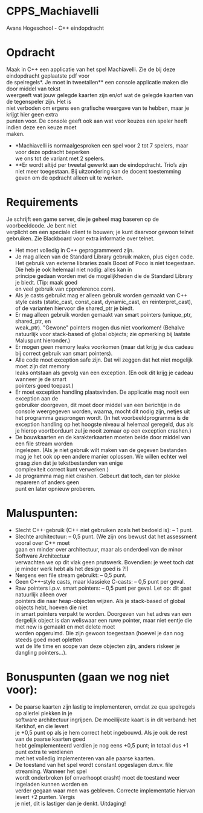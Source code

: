 # CPPS_Machiavelli
Avans Hogeschool - C++ eindopdracht

# Opdracht
Maak	in	C++ een	applicatie	van	het	spel	Machiavelli.	Zie	de	bij	deze	eindopdracht	geplaatste	pdf	voor	
de	spelregels*.	Je	moet	in	tweetallen** een	console	applicatie	maken	die	door	middel	van	tekst	
weergeeft	wat	jouw	gelegde	kaarten zijn	en/of	wat	de	gelegde	kaarten	van	de	tegenspeler	zijn.	Het	is	
niet	verboden	om	ergens	een	grafische	weergave	van	te	hebben,	maar	je	krijgt	hier	geen	extra	
punten	voor. De	console	geeft	ook	aan	wat	voor	keuzes	een	speler	heeft	indien	deze	een	keuze	moet	
maken.

- *Machiavelli	is	normaalgesproken	een	spel	voor	2	tot	7	spelers,	maar	voor	deze	opdracht	beperken	
we	ons	tot	de	variant	met	2	spelers.
- **Er	wordt	altijd	per	tweetal	gewerkt	aan	de	eindopdracht.	Trio’s	zijn	niet	meer	toegestaan.	Bij	
uitzondering	kan	de	docent	toestemming	geven	om	de	opdracht	alleen	uit	te	werken.

# Requirements
Je	schrijft	een	game	server,	die	je	geheel	mag	baseren	op	de	voorbeeldcode.	Je	bent	niet	
verplicht	om	een	speciale	client	te	bouwen;	je	kunt	daarvoor	gewoon	telnet	gebruiken.	Zie	
Blackboard voor	extra	informatie	over	telnet.
- Het	moet volledig in	C++ geprogrammeerd	zijn.
- Je	mag	alleen van	de	Standard	Library gebruik	maken,	plus	eigen	code.	Het	gebruik	van	externe	
libraries	zoals	Boost	of	Poco	is niet	toegestaan.	Die	heb	je	ook	helemaal	niet	nodig:	alles	kan	in	
principe	gedaan	worden	met	de	mogelijkheden	die	de	Standard	Library	je	biedt.	(Tip:	maak	goed	
en	veel	gebruik	van	cppreference.com).
- Als	je	casts	gebruikt	mag	er alleen gebruik	worden	gemaakt	van	C++	style	casts (static_cast,	
const_cast, dynamic_cast,	en	reinterpret_cast),	of	de	varianten	hiervoor	die	shared_ptr	je	biedt.
- Er	mag	alleen gebruik	worden	gemaakt	van	smart	pointers (unique_ptr,	shared_ptr,	en	
weak_ptr).	"Gewone"	pointers	mogen	dus	niet	voorkomen!	(Behalve	natuurlijk	voor	stack-based	
of	global	objects;	zie	opmerking	bij	laatste	Maluspunt	hieronder.)
- Er	mogen	geen	memory	leaks	voorkomen	(maar	dat	krijg	je	dus	cadeau bij	correct	gebruik	van	
smart	pointers).
- Alle	code	moet	exception	safe zijn.	Dat	wil	zeggen	dat	het	niet	mogelijk	moet	zijn	dat	memory	
leaks	ontstaan	als	gevolg	van	een	exception. (En	ook	dit	krijg	je	cadeau	wanneer	je	de	smart	
pointers	goed	toepast.)
- Er	moet	exception	handling plaatsvinden.	De	applicatie	mag	nooit een	exception	aan	de	
gebruiker	doorgeven,	dit	moet	door	middel	van	een	berichtje	in	de	console	weergegeven	
worden,	waarna,	mocht	dit	nodig	zijn,	netjes	uit	het	programma	gesprongen	wordt. (In	het	
voorbeeldprogramma	is	de	exception	handling	op	het	hoogste	niveau	al	helemaal	geregeld,	dus	
als	je	hierop	voortborduurt	zul	je	nooit	zomaar	op	een	exception	crashen.)
- De	bouwkaarten	en	de	karakterkaarten	moeten	beide door	middel	van	een	file	stream worden	
ingelezen. (Als	je	niet	gebruik	wilt	maken	van	de	gegeven bestanden	mag	je	het	ook	op	een	
andere	manier	oplossen.	We	willen	echter	wel	graag	zien	dat	je	tekstbestanden	van	enige	
complexiteit	correct	kunt	verwerken.)
- Je	programma	mag	niet	crashen.	Gebeurt	dat	toch,	dan	ter	plekke	repareren	of	anders	geen	
punt	en	later	opnieuw	proberen.

# Maluspunten:
- Slecht	C++-gebruik	(C++	niet	gebruiken	zoals	het	bedoeld	is):	– 1 punt.
- Slechte	architectuur:	– 0,5 punt.	(We	zijn	ons	bewust	dat	het	assessment	vooral	over	C++ moet	
gaan	en	minder	over	architectuur,	maar	als	onderdeel	van	de	minor	Software	Architectuur	
verwachten	we	op	dit	vlak	geen	prutswerk.	Bovendien:	je	weet	toch	dat	je	minder werk	hebt	als	
het	design	goed	is	?!)
- Nergens	een	file	stream	gebruikt:	– 0,5	punt.
- Geen	C++-style	casts,	maar	klassieke	C-casts:	– 0,5	punt	per	geval.
- Raw	pointers	i.p.v.	smart	pointers:	– 0,5	punt	per	geval. Let	op:	dit	gaat	natuurlijk	alleen	over	
pointers	die	naar	heap-objecten	wijzen.	Als	je	stack-based	of	global	objects	hebt,	hoeven die	niet	
in	smart	pointers	verpakt	te	worden.	Doorgeven	van	het	adres	van	een	dergelijk	object	is	dan	
weliswaar	een	ruwe	pointer,	maar	niet	eentje	die	met	new	is	gemaakt	en	met	delete	moet	
worden	opgeruimd. Die	zijn	gewoon	toegestaan	(hoewel	je	dan	nog	steeds	goed	moet	opletten	
wat	de	life	time	en	scope	van	deze	objecten	zijn,	anders	riskeer	je	dangling	pointers…).

# Bonuspunten (gaan we nog niet voor):
- De	paarse	kaarten zijn	lastig	te	implementeren,	omdat	ze	qua	spelregels	op	allerlei	plekken	in	je	
software	architectuur	ingrijpen.	De	moeilijkste	kaart	is	in	dit	verband:	het	Kerkhof,	en	die	levert	
je	+0,5	punt	op als		je	hem	correct	hebt	ingebouwd.	Als	je	ook	de	rest	van	de	paarse	kaarten	goed	
hebt	geïmplementeerd	verdien	je	nog	eens	+0,5	punt;	in	totaal	dus	+1	punt	extra	te	verdienen	
met	het	volledig	implementeren	van	alle	paarse	kaarten.
- De	toestand	van	het	spel	wordt	constant	opgeslagen d.m.v. file	streaming.	Wanneer het	spel	
wordt	onderbroken	(of onverhoopt	crasht)	moet	de	toestand	weer	ingeladen	kunnen	worden	en	
verder	gegaan	waar	men	was	gebleven. Correcte	implementatie hiervan levert	+2 punten. Vergis	
je	niet,	dit	is	lastiger	dan	je	denkt.	Uitdaging!
